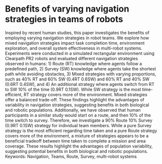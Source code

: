 # Benefits of varying navigation strategies in teams of robots 
 
Inspired by recent human studies, this paper investigates the benefits of employing varying navigation strategies in robot teams. We explore how mixed navigation strategies impact task completion time, environment exploration, and overall system effectiveness in multi-robot systems. Experiments were conducted in a simulated rectangular environment using Clearpath PR2 robots and evaluated different navigation strategies observed in humans: 1) Route (RT) knowledge where agents follow a predefined path, 2) Survey (SW) knowledge where agents take the shortest path while avoiding obstacles, 3) Mixed strategies with varying proportions, such as 40% RT and 60% SW (0.4RT 0.6SW) and 60% RT and 40% SW (0.6RT 0.4SW), and 4) An additional strategy where agents switch from RT to SW 10% of the time (0.9RT 0.1SW). While SW strategy is the most time-efficient, RT strategy covers more of the environment. Mixed strategies offer a balanced trade-off. These findings highlight the advantages of variability in navigation strategies, suggesting benefits in both biological and robotic populations. Additionally, we
have observed that human participants in a similar study would start on a route, and then 10% of the time switch to survey. Therefore, we investigate a 90% Route 10% Survey (0.9RT 0.1SW) strategy for individual team members. While a pure Survey strategy is the most efficient regarding time taken and a pure Route strategy covers more of the environment, a mixture of strategies appears to be a beneficial tradeoff between time taken to complete a mission and area coverage. These results highlight the advantages of population variability, suggesting potential benefits in both biological and robotic populations.
Keywords: Navigation, Teams, Route, Survey, multi-robot systems
